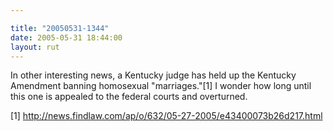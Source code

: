 ```yaml
---

title: "20050531-1344"
date: 2005-05-31 18:44:00
layout: rut
---
```


<p>In other interesting news, a Kentucky judge has held up the
Kentucky Amendment banning homosexual "marriages."[1] I wonder
how long until this one is appealed to the federal courts and
overturned.</p>

[1] http://news.findlaw.com/ap/o/632/05-27-2005/e43400073b26d217.html

